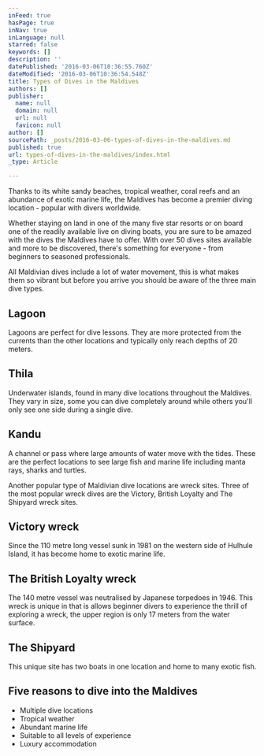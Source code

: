 ```yaml
---
inFeed: true
hasPage: true
inNav: true
inLanguage: null
starred: false
keywords: []
description: ''
datePublished: '2016-03-06T10:36:55.760Z'
dateModified: '2016-03-06T10:36:54.548Z'
title: Types of Dives in the Maldives
authors: []
publisher:
  name: null
  domain: null
  url: null
  favicon: null
author: []
sourcePath: _posts/2016-03-06-types-of-dives-in-the-maldives.md
published: true
url: types-of-dives-in-the-maldives/index.html
_type: Article

---
```

Thanks to its white sandy beaches, tropical weather, coral reefs and an abundance of exotic marine life, the Maldives has become a premier diving location - popular with divers worldwide.

Whether staying on land in one of the many five star resorts or on board one of the readily available live on diving boats, you are sure to be amazed with the dives the Maldives have to offer. With over 50 dives sites available and more to be discovered, there's something for everyone - from beginners to seasoned professionals.

All Maldivian dives include a lot of water movement, this is what makes them so vibrant but before you arrive you should be aware of the three main dive types.

## Lagoon

Lagoons are perfect for dive lessons. They are more protected from the currents than the other locations and typically only reach depths of 20 meters.

## Thila

Underwater islands, found in many dive locations throughout the Maldives. They vary in size, some you can dive completely around while others you'll only see one side during a single dive.

## Kandu

A channel or pass where large amounts of water move with the tides. These are the perfect locations to see large fish and marine life including manta rays, sharks and turtles.

Another popular type of Maldivian dive locations are wreck sites. Three of the most popular wreck dives are the Victory, British Loyalty and The Shipyard wreck sites.

## Victory wreck

Since the 110 metre long vessel sunk in 1981 on the western side of Hulhule Island, it has become home to exotic marine life.

## The British Loyalty wreck

The 140 metre vessel was neutralised by Japanese torpedoes in 1946\. This wreck is unique in that is allows beginner divers to experience the thrill of exploring a wreck, the upper region is only 17 meters from the water surface.

## The Shipyard

This unique site has two boats in one location and home to many exotic fish.

## Five reasons to dive into the Maldives

* Multiple dive locations
* Tropical weather
* Abundant marine life
* Suitable to all levels of experience
* Luxury accommodation